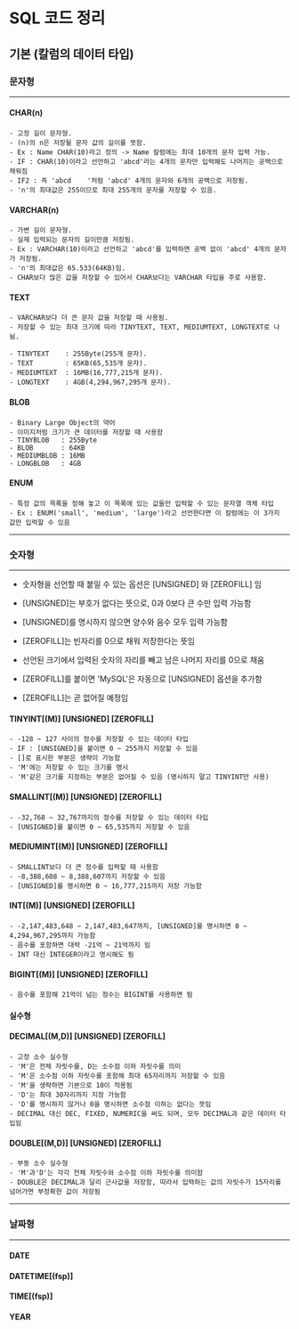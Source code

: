 # SQL 코드 정리
## 기본 (칼럼의 데이터 타입)
### 문자형
------
#### CHAR(n)
    - 고정 길이 문자형. 
    - (n)의 n은 저장될 문자 값의 길이를 뜻함.
    - Ex : Name CHAR(10)라고 정의 -> Name 칼럼에는 최대 10개의 문자 입력 가능.
    - IF : CHAR(10)이라고 선언하고 'abcd'라는 4개의 문자만 입력해도 나머지는 공백으로 채워짐
    - IF2 : 즉 'abcd    '처럼 'abcd' 4개의 문자와 6개의 공백으로 저장됨.
    - 'n'의 최대값은 255이므로 최대 255개의 문자를 저장할 수 있음.

#### VARCHAR(n)
    - 가변 길이 문자형.
    - 실제 입력되는 문자의 길이만큼 저장됨.
    - Ex : VARCHAR(10)이라고 선언하고 'abcd'를 입력하면 공백 없이 'abcd' 4개의 문자가 저장됨.
    - 'n'의 최대값은 65.533(64KB)임.
    - CHAR보다 많은 값을 저장할 수 있어서 CHAR보다는 VARCHAR 타입을 주로 사용함.
    
#### TEXT
    - VARCHAR보다 더 큰 문자 값을 저장할 때 사용됨.
    - 저장할 수 있는 최대 크기에 따라 TINYTEXT, TEXT, MEDIUMTEXT, LONGTEXT로 나뉨.
    
    - TINYTEXT    : 255Byte(255개 문자).
    - TEXT        : 65KB(65,535개 문자).
    - MEDIUMTEXT  : 16MB(16,777,215개 문자).
    - LONGTEXT    : 4GB(4,294,967,295개 문자).

#### BLOB
    - Binary Large Object의 약어
    - 이미지처럼 크기가 큰 데이터를 저장할 때 사용함
    - TINYBLOB   : 255Byte
    - BLOB       : 64KB
    - MEDIUMBLOB : 16MB
    - LONGBLOB   : 4GB

#### ENUM
    - 특정 값의 목록을 정해 놓고 이 목록에 있는 값들만 입력할 수 있는 문자열 객체 타입
    - Ex : ENUM('small', 'medium', 'large')라고 선언한다면 이 칼럼에는 이 3가지 값만 입력할 수 있음

-------
### 숫자형
-------
- 숫자형을 선언할 때 붙일 수 있는 옵션은 [UNSIGNED] 와 [ZEROFILL] 임

- [UNSIGNED]는 부호가 없다는 뜻으로, 0과 0보다 큰 수만 입력 가능함
- [UNSIGNED]를 명시하지 않으면 양수와 음수 모두 입력 가능함

- [ZEROFILL]는 빈자리를 0으로 채워 저장한다는 뜻임
- 선언된 크기에서 입력된 숫자의 자리를 빼고 남은 나머지 자리를 0으로 채움
- [ZEROFILL]를 붙이면 'MySQL'은 자동으로 [UNSIGNED] 옵션을 추가함
- [ZEROFILL]는 곧 없어질 예정임

#### TINYINT[(M)] [UNSIGNED] [ZEROFILL]
    - -128 ~ 127 사이의 정수를 저장할 수 있는 데이터 타입
    - IF : [UNSIGNED]을 붙이면 0 ~ 255까지 저장할 수 있음
    - []로 표시한 부분은 생략이 가능함
    - 'M'에는 저장할 수 있는 크기를 명시
    - 'M'같은 크기를 지정하는 부분은 없어질 수 있음 (명시하지 말고 TINYINT만 사용)

#### SMALLINT[(M)] [UNSIGNED] [ZEROFILL]
    - -32,768 ~ 32,767까지의 정수를 저장할 수 있는 데이터 타입
    - [UNSIGNED]를 붙이면 0 ~ 65,535까지 저장할 수 있음

#### MEDIUMINT[(M)] [UNSIGNED] [ZEROFILL]
    - SMALLINT보다 더 큰 정수를 입력할 때 사용함
    - -8,388,608 ~ 8,388,607까지 저장할 수 있음
    - [UNSIGNED]를 명시하면 0 ~ 16,777,215까지 저장 가능함

#### INT[(M)] [UNSIGNED] [ZEROFILL]
    - -2,147,483,648 ~ 2,147,483,647까지, [UNSIGNED]를 명시하면 0 ~ 4,294,967,295까지 가능함
    - 음수를 포함하면 대략 -21억 ~ 21억까지 임
    - INT 대신 INTEGER이라고 명시해도 됨

#### BIGINT[(M)] [UNSIGNED] [ZEROFILL]
    - 음수를 포함해 21억이 넘는 정수는 BIGINT를 사용하면 됨

#### 실수형    
#### DECIMAL[(M,D)] [UNSIGNED] [ZEROFILL]
    - 고정 소수 실수형
    - 'M'은 전체 자릿수를, D는 소수점 이하 자릿수를 의미
    - 'M'은 소수점 이하 자릿수를 포함해 최대 65자리까지 저장할 수 있음
    - 'M'을 생략하면 기본으로 10이 적용됨
    - 'D'는 최대 30자리까지 지정 가능함
    - 'D'를 명시하지 않거나 0을 명시하면 소수점 이하는 없다는 뜻임
    - DECIMAL 대신 DEC, FIXED, NUMERIC을 써도 되며, 모두 DECIMAL과 같은 데이터 타입임

#### DOUBLE[(M,D)] [UNSIGNED] [ZEROFILL]
    - 부동 소수 실수형
    - 'M'과'D'는 각각 전체 자릿수와 소수점 이하 자릿수를 의미함
    - DOUBLE은 DECIMAL과 달리 근사값을 저장함, 따라서 입력하는 값의 자릿수가 15자리를 넘어가면 부정확한 값이 저장됨
    
------
### 날짜형
------
#### DATE
#### DATETIME[(fsp)]
#### TIME[(fsp)]
#### YEAR